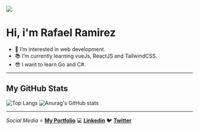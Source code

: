 ![](https://user-images.githubusercontent.com/32855784/115655029-5d905680-a300-11eb-93c6-d942d0a629fa.png)

# Hi, i'm Rafael Ramirez

- 👀 I’m interested in web development.
- 📚 I’m currently learning vueJs, ReactJS and TailwindCSS.
- 😎 I want to learn Go and C#.

-----

## My GitHub Stats

![Top Langs](https://github-readme-stats.vercel.app/api/top-langs/?username=urmatawil&theme=tokyonight)
![Anurag's GitHub stats](https://github-readme-stats.vercel.app/api?username=urmatawil&show_icons=true&theme=tokyonight)

-----

_Social Media_
⭐ **[My Portfolio](https://urmatawil.xyz)**
💻 **[Linkedin](https://www.linkedin.com/in/urmatawil/)**
🐦 **[Twitter](https://twitter.com/Urm_At_Awil)**
